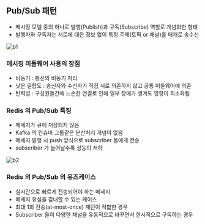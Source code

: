 ## Pub/Sub 패턴

- 메시징 모델 중의 하나로 발행(Publish)과 구독(Subscribe) 역할로 개념화한 형태
- 발행자와 구독자는 서로에 대한 정보 없이 특정 주제(토픽 or 채널)를 매개로 송수신

![b1](https://user-images.githubusercontent.com/41246605/217827938-5868c8f0-8847-44e8-9811-31357ad9a12d.png)

### 메시징 미들웨어 사용의 장점

- 비동기 : 통신의 비동기 처리
- 낮은 결합도 : 송신자와 수신자가 직접 서로 의존하지 않고 공통 미들웨어에 의존
- 탄력성 : 구성원들간에 느슨한 연결로 인해 일부 장애가 생겨도 영향이 최소화됨

### Redis 의 Pub/Sub 특징

- 메세지가 큐에 저장되지 않음
- Kafka 의 컨슈머 그룹같은 분산처리 개념이 없음
- 메세지 발행 시 push 방식으로 subscriber 들에게 전송
- subscriber 가 늘어날수록 성능이 저하

![b2](https://user-images.githubusercontent.com/41246605/217827948-af29d023-5dad-4bdc-b2b7-15e9bed4b78c.png)

### Redis 의 Pub/Sub 의 유즈케이스

- 실시간으로 빠르게 전송되어야 하는 메세지
- 메세지 유실을 감내할 수 있는 케이스
- 최대 1회 전송(at-most-once) 패턴이 적합한 경우
- Subscriber 들이 다양한 채널을 유동적으로 바꾸면서 한시적으로 구독하는 경우

